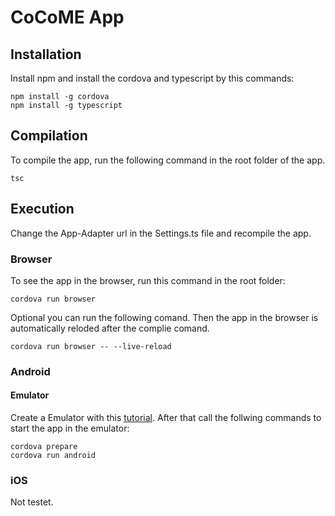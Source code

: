 # CoCoME App
## Installation

Install npm and install the cordova and typescript by this commands: 
```
npm install -g cordova
npm install -g typescript
```

## Compilation 

To compile the app, run the following command in the root folder of the app.
```
tsc
```

## Execution

Change the App-Adapter url in the Settings.ts file and recompile the app. 

### Browser

To see the app in the browser, run this command in the root folder:
```
cordova run browser
```

Optional you can run the following comand. Then the app in the browser is automatically reloded after the complie comand. 

```
cordova run browser -- --live-reload
```

### Android

#### Emulator 

Create a Emulator with this [tutorial](https://cordova.apache.org/docs/de/latest/guide/platforms/android/). After that call the follwing commands to start the app in the emulator:

```
cordova prepare
cordova run android
```

### iOS

Not testet. 